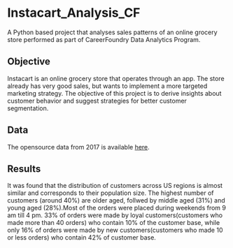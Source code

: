 # Instacart_Analysis_CF
A Python based project that analyses sales patterns of an online grocery store performed as part of CareerFoundry Data Analytics Program.


## Objective
Instacart is an online grocery store that operates through an app. The store already has very good sales, but wants to implement a more targeted marketing strategy. The objective of this project is to derive insights about customer behavior and suggest strategies for better customer segmentation.


## Data
The opensource data from 2017 is available [here](https://www.instacart.com/datasets/grocery-shopping-2017).


## Results
It was found that the distribution of customers across US regions is almost similar and corresponds to their population size. The highest number of customers (around 40%)  are older aged, follwed by middle aged (31%) and young aged (28%).Most of the orders were placed during weekends from 9 am till 4 pm. 33% of orders were made by loyal customers(customers who made more than 40 orders) who contain 10% of the customer base, while only 16% of orders were made by new customers(customers who made 10 or less orders) who contain 42% of customer base.
